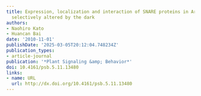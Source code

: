 ```yaml
---
title: Expression, localization and interaction of SNARE proteins in Arabidopsis are
  selectively altered by the dark
authors:
- Naohiro Kato
- Huancan Bai
date: '2010-11-01'
publishDate: '2025-03-05T20:12:04.748234Z'
publication_types:
- article-journal
publication: '*Plant Signaling &amp; Behavior*'
doi: 10.4161/psb.5.11.13480
links:
- name: URL
  url: http://dx.doi.org/10.4161/psb.5.11.13480
---
```


